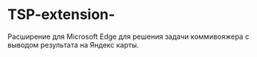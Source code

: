 # TSP-extension-
Расширение для Microsoft Edge для решения задачи коммивояжера с выводом результата на Яндекс карты. 
